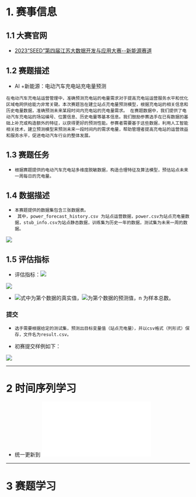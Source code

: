 # 1. 赛事信息

## 1.1 大赛官网

- [2023“SEED”第四届江苏大数据开发与应用大赛--新能源赛道](https://www.marsbigdata.com/competition/details?id=40144958741)

## 1.2 赛题描述

-  AI +新能源：电动汽车充电站充电量预测

`在电动汽车充电站运营管理中，准确预测充电站的电量需求对于提高充电站运营服务水平和优化区域电网供给能力非常关键。本次赛题旨在建立站点充电量预测模型，根据充电站的相关信息和历史电量数据，准确预测未来某段时间内充电站的充电量需求。 在赛题数据中，我们提供了电动汽车充电站的场站编号、位置信息、历史电量等基本信息。我们鼓励参赛选手在已有数据的基础上补充或构造额外的特征，以获得更好的预测性能。参赛者需要基于这些数据，利用人工智能相关技术，建立预测模型来预测未来一段时间内的需求电量，帮助管理者提高充电站的运营效益和服务水平，促进电动汽车行业的整体发展。`

## 1.3 赛题任务

-  `根据赛题提供的电动汽车充电站多维度脱敏数据，构造合理特征及算法模型，预估站点未来一周每日的充电量。`

## 1.4 数据描述

- `本赛题提供的数据集包含三张数据表。`
- ` 其中，power_forecast_history.csv 为站点运营数据，power.csv为站点充电量数据，stub_info.csv为站点静态数据，训练集为历史一年的数据，测试集为未来一周的数据。`

![](https://file.public.marsbigdata.com/2023/09/28/62dfR3wroe_f0osL.png)

## 1.5 评估指标

-  评估指标：![](https://file.public.marsbigdata.com/2023/09/28/5dxrlBwhywzdmY5n.png)

![](https://file.public.marsbigdata.com/2023/09/28/w067iymIh8upId22.png)

- ![](https://file.public.marsbigdata.com/2023/09/28/4lzjixV2X0s1RKZK.png)式中为第个数据的真实值，![](https://file.public.marsbigdata.com/2023/09/28/c0Mdu1uG_rYP8umy.png)为第个数据的预测值，n 为样本总数。


### 提交

-  `选手需要根据给定的测试集，预测出目标变量值（站点充电量），并以csv格式（列形式）保存，文件名为result.csv。`

-  初赛提交样例如下：

![](https://file.public.marsbigdata.com/2023/09/28/HlXuJ03K2Xl9N2mF.png)

---

# 2 时间序列学习

-  统一更新到  ![时间序列总结(成长中...)]([https://file.public.marsbigdata.com/2023/09/28/62dfR3wroe_f0osL.png](https://github.com/burningmysoul2077/Notes/blob/main/%E6%97%B6%E9%97%B4%E5%BA%8F%E5%88%97/%E6%97%B6%E9%97%B4%E5%BA%8F%E5%88%97%E6%80%BB%E7%BB%93(%E6%88%90%E9%95%BF%E4%B8%AD...).md)https://github.com/burningmysoul2077/Notes/blob/main/%E6%97%B6%E9%97%B4%E5%BA%8F%E5%88%97/%E6%97%B6%E9%97%B4%E5%BA%8F%E5%88%97%E6%80%BB%E7%BB%93(%E6%88%90%E9%95%BF%E4%B8%AD...).md)

---

# 3 赛题学习
